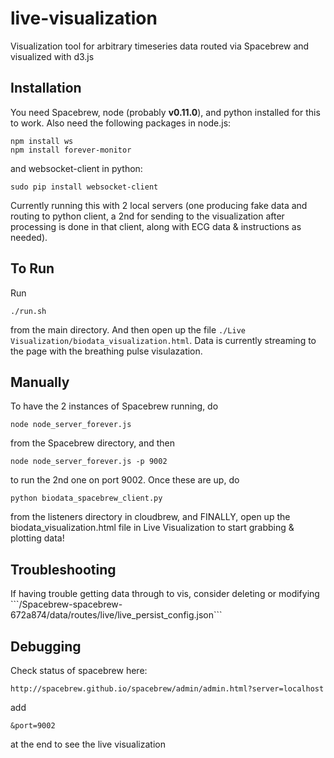live-visualization
==================

Visualization tool for arbitrary timeseries data routed via Spacebrew and visualized with d3.js

<h2>Installation</h2>

You need Spacebrew, node (probably <b>v0.11.0</b>), and python installed for this to work. Also need the following packages in node.js: 

```
npm install ws
npm install forever-monitor
```
and websocket-client in python: 
```
sudo pip install websocket-client
```
Currently running this with 2 local servers (one producing fake data and routing to python client, a 2nd for sending to the visualization after processing is done in that client, along with ECG data & instructions as needed). 

<h2>To Run</h2>

Run 
```
./run.sh
```
from the main directory. And then open up the file ```./Live Visualization/biodata_visualization.html```.  Data is currently streaming to the page with the breathing pulse visulazation.

<h2>Manually</h2>

To have the 2 instances of Spacebrew running, do 
```
node node_server_forever.js 
```
from the Spacebrew directory, and then
```
node node_server_forever.js -p 9002
```
to run the 2nd one on port 9002. 
Once these are up, do 
```
python biodata_spacebrew_client.py
```
from the listeners directory in cloudbrew, and FINALLY, open up the biodata_visualization.html file in Live Visualization to start grabbing & plotting data! 

<h2>Troubleshooting</h2>
If having trouble getting data through to vis, consider deleting or modifying ```/Spacebrew-spacebrew-672a874/data/routes/live/live_persist_config.json```

<h2>Debugging</h2>

Check status of spacebrew here:
```
http://spacebrew.github.io/spacebrew/admin/admin.html?server=localhost
```
add 
```
&port=9002 
```
at the end to see the live visualization